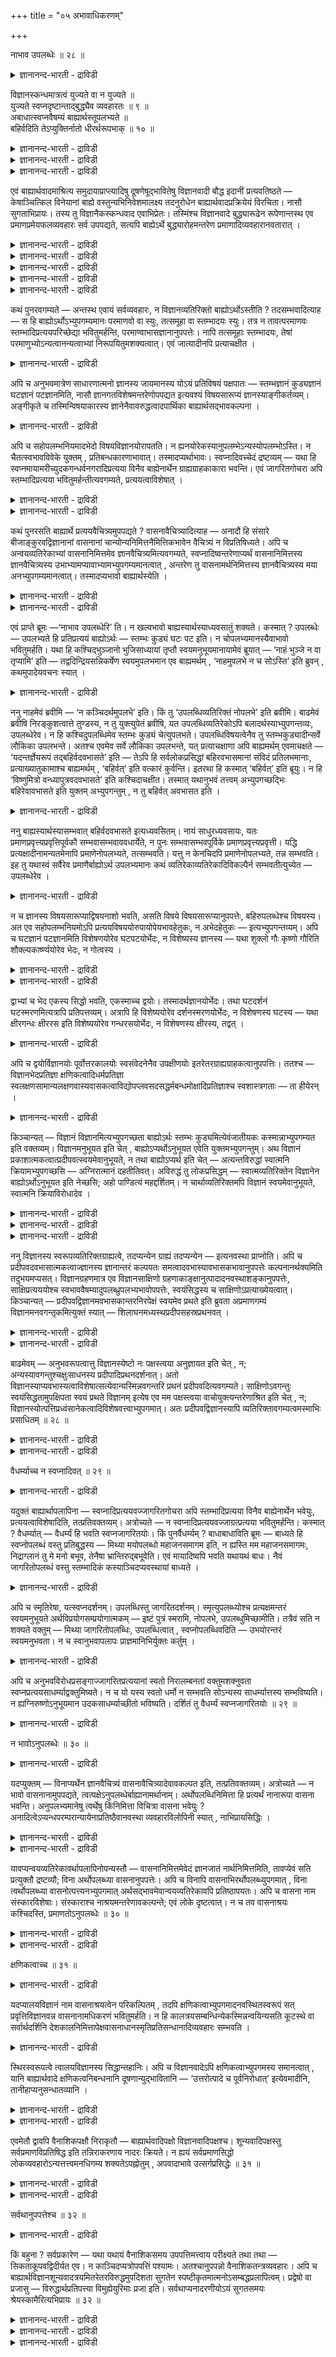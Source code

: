 +++
title = "०५ अभावाधिकरणम्"

+++

नाभाव उपलब्धेः ॥ २८ ॥  
<details><summary>ज्ञानानन्द-भारती - द्राविडी</summary>

नाबाव उबलप्ते: ॥ २८ ॥
</details>

विज्ञानस्कन्धमात्रत्वं युज्यते वा न युज्यते ॥  
युज्यते स्वप्नदृष्टान्ताद्बुद्ध्यैव व्यवहारतः ॥ ९ ॥  
अबाधात्स्वप्नवैषम्यं बाह्यार्थस्तूपलभ्यते ॥  
बहिर्वदिति तेऽप्युक्तिर्नातो धीरर्थरूपभाक् ॥ १० ॥  
<details><summary>ज्ञानानन्द-भारती - द्राविडी</summary>

--वैयासिग न्यायमाला
</details>

<details><summary>ज्ञानानन्द-भारती - द्राविडी</summary>

विक्ञाऩस्कन्दम् मात्तिरम् ताऩ् उण्डॆऩ्बदु पॊरुन्दुमा? पॊरुन्दादा? (स्वप्ऩत्तिल् पुत्तियिऩाल् मात्तिरमे वियवहारम् इरुन्दु वरुवदाल्, स्वप्ऩ तिरुष्टान्दत्तैक् कॊण्डु (इन्द मदम्) पॊरुन्दक् कूडियदु ताऩ्।
</details>

<details><summary>ज्ञानानन्द-भारती - द्राविडी</summary>

(स्वप्ऩम् विऴित्तुक् कॊण्डवुडऩ्) पादिक्कप्पडु वदाल् स्वप्ऩत्तिलिरुन्दु विऴिप्पु निलै वेऱुबट्टुळ्ळदु। वॆळि पदार्त्तमो पार्क्कप्पडुगिऱदु। मेलुम् "वॆळियि लुळ्ळदु पोल" ऎऩ्ऱु नी सॊल्वदुमे (अदु इरुप्पदऱ्कुम् पिरमाणम्)। आगैयाल् विषयङ्गळिऩ् रूबत्तै तरिप्पदु पुत्तियल्ल।
</details>

एवं बाह्यार्थवादमाश्रित्य समुदायाप्राप्त्यादिषु दूषणेषूद्भावितेषु विज्ञानवादी बौद्ध इदानीं प्रत्यवतिष्ठते — केषाञ्चित्किल विनेयानां बाह्ये वस्तुन्यभिनिवेशमालक्ष्य तदनुरोधेन बाह्यार्थवादप्रक्रियेयं विरचिता। नासौ सुगताभिप्रायः। तस्य तु विज्ञानैकस्कन्धवाद एवाभिप्रेतः। तस्मिंश्च विज्ञानवादे बुद्ध्यारूढेन रूपेणान्तस्थ एव प्रमाणप्रमेयफलव्यवहारः सर्व उपपद्यते, सत्यपि बाह्येऽर्थे बुद्ध्यारोहमन्तरेण प्रमाणादिव्यवहारानवतारात् ।

<details><summary>ज्ञानानन्द-भारती - द्राविडी</summary>

\[पौत्तर्गळिल् क्षणिगमाऩ समुदाय रूबमाऩ पाह्य वस्तुक्कळै ऒप्पुक्कॊळ्गिऱ सौत्रान्दिग- वैबाषिगर्गळिऩ् मदम् मुऩ् अदिगरणत्तिल् निरागरिक् कप्पट्टदु। इन्दअदिगरणत्तिल् मऱ्ऱॊरु पिरिविऩराऩ योगासारऩ् ऎऩ्ऱ विक्ञाऩवादियिऩ् मदम् कण्डिक्कप् पडुगिऱदु। अवर्गळ् सॊल्वदु: "वास्तवत्तिल् वॆळियिल् पदार्त्तम् ऒऩ्ऱुमे किडैयादु ऎल्लाम् उळ्ळेयुळ्ळ क्षणिगमाऩ विक्ञाऩम्दाऩ्। अदुवे वॆळियिलुळ्ळ वस्तुबोल् तोऱ्ऱमळिक्किऱदु। स्वप्ऩावस्तैयिल् वॆळि वस्तुक्कळ् इल्लामले ञाऩत्तालेये वियवहारम् नडैबॆऱुवदुबोल् जाक्रत् कालत्तिलुम् नडैबॆऱलाम्। आगैयाल् विक्ञाऩम् तविर वेऱु ऒऩ्ऱुमिल्लै अदु क्षणिगम्”।
</details>

<details><summary>ज्ञानानन्द-भारती - द्राविडी</summary>

इन्द मदम् सरियल्ल स्वप्ऩत्तिल् कण्ड पदार्त्तङ्गळुक्कु विऴित्तुक् कॊण्डवुडऩ् पादम् एऱ्पडुवदाल् अङ्गु वस्तुक्कळ् इल्लै, तोऱ्ऱम् ताऩ् ऎऩ्गिऱोम्। आऩाल् जाक्रत् कालत्तिल् कण्ड पदार्त्तङ्गळुक्कु पादम् एऱ्पडुवदिल्लैये अदै ऎप्पडि इल्लै ऎऩ्ऱु सॊल्ल मुडियुम्? आगवे स्वप्ऩ तिरुष्टान्दम् इङ्गु पॊरुन्दादु। इन्दिरियङ्गळाल् वॆळियिल् नेरिल् काण्बदे वॆळि वस्तुक्कळ् उण्डु ऎऩ्बदऱ्कु पिरमाणम्। मेलुम् "वॆळियिल् पोल ऎऩ्ऱु नी उबमाऩमागच् चॊल्वदालेये वॆळिप्पॊरुळ् इरुक्कवेण्डुम् पिरसित्तमाग इल्लाद पॊरुळै ऎव्विदम् उबमाऩ मागच् चॊल्ल मुडियुम्? आगैयाल् विक्ञाऩ वादम् सरियल्ल ऎऩ्बदु सित्तान्दम्।\]
</details>

<details><summary>ज्ञानानन्द-भारती - द्राविडी</summary>

इव्विदम् (इदुवरै) वॆळि पदार्त्तम् उण्डु ऎऩ्ऱ वादत्तै आसिरयित्तु समुदायमेऱ्पडादॆऩ्बदु मुदलाऩ तूषणङ्गळै ऎडुत्तुक्काट्टुम्बोदु, विक्ञाऩ वादियाऩ पौत्तऩ् इप्पॊऴुदु किळम्बुगिऱाऩ्।
</details>

<details><summary>ज्ञानानन्द-भारती - द्राविडी</summary>

सिल सिष्यर्गळुक्कु वॆळियिलुळ्ळ वस्तुविल् इरुक्कुम् पऱ्ऱुदलैक् करुदि अल्लवा, अदैयऩु सरित्तु इन्द वॆळि पदार्त्त वादमुऱैयाऩदु एऱ्पट्टदु? अदु सुगदरुडैय (पुत्तरुडैय) अबिप्रा यमिल्लै। अवरुक्को विक्ञाऩम् (अऱिवु) ऎऩ्ऱ ऒरे स्कन्दत्तैच् चॊल्लुम् वादम्दाऩ् सम्मदमाऩदु।
</details>

<details><summary>ज्ञानानन्द-भारती - द्राविडी</summary>

अन्द विक्ञाऩ वादत्तिल्, पिरमाणम् पिरमेयम् पलऩ् ऎऩ्ऱ ऎल्ला वियवहारमुम् पुत्तियिल् एऱियुळ्ळ उरुवत्तुडऩ्, उळ्ळेयिरुप्पदागवे एऱ्पडुवदाल् पॊरुन्दुगिऱदु। वॆळि पदार्त्तमिरुन्दालुङ्गूड, पुत्तियिल् एऱुदल् इल्लामल्, पिरमाणम् मुदलाऩ वियवहारम् एऱ्पडाददिऩाल्।
</details>

कथं पुनरवगम्यते — अन्तस्थ एवायं सर्वव्यवहारः, न विज्ञानव्यतिरिक्तो बाह्योऽर्थोऽस्तीति ? तदसम्भवादित्याह — स हि बाह्योऽर्थोऽभ्युपगम्यमानः परमाणवो वा स्युः, तत्समूहा वा स्तम्भादयः स्युः। तत्र न तावत्परमाणवः स्तम्भादिप्रत्ययपरिच्छेद्या भवितुमर्हन्ति, परमाण्वाभासज्ञानानुपपत्तेः। नापि तत्समूहाः स्तम्भादयः, तेषां परमाणुभ्योऽन्यत्वानन्यत्वाभ्यां निरूपयितुमशक्यत्वात्। एवं जात्यादीनपि प्रत्याचक्षीत ।

<details><summary>ज्ञानानन्द-भारती - द्राविडी</summary>

इन्द ऎल्ला वियवहारमुम् उळ्ळेयुळ्ळदुदाऩ्। विक्ञाऩत्तिऱ्कु वेऱाग वॆळि पदार्त्तम् किडैयादु ऎऩ्ऱु ऎप्पडि अऱियप्पडुगिऱदु ऎऩ्ऱाल्, अदु सम्बविक्काददिऩाल् ऎऩ्ऱु सॊल्गिऱाऩ्। ऒप्पुक् कॊळ्ळप्पडुगिऱ अन्द वॆळि पदार्त्तम् ऎऩ्बदु परमाणुक्कळाग इरुक्कुमा अल्लदु, अवैगळिऩ् समूहङ्गळागिय तूण् मुदलियदाग इरुक्कुमा? अदिल् परमाणुक्कळो स्तम्बम् (तूण्) मुदलाऩ अऱिविऩ् विषयमाग इरुक्कमुडियादु (स्तूलमाऩ ऒरु तूण् ऎऩ्ऱ ञाऩम् एऱ्पडमुडियादु) तूण् मुदलियवै अवैगळुडैय (परमाणुक्कळिऩ्) समूहङ्गळ् ऎऩ्ऱु सॊल्लमुडियादु। अवै परमाणुक्कळिलिरुन्दु वेऱा वेऱिल्लैया ऎऩ्ऱु निरूबिक्कमुडियाददिऩाल् इव्विदमे जादि (इऩम्) मुदलियवैगळैयुम् इल्लै ऎऩ्ऱु सॊल्लिविडलाम्। \[जादि, कुणम्, कर्मा इवै इवैगळैयुडैयदिलिरुन्दु वेऱा वेऱिल्लैया ऎऩ्ऱु निरूबिक्क मुडियाददिऩाल्\]
</details>

अपि च अनुभवमात्रेण साधारणात्मनो ज्ञानस्य जायमानस्य योऽयं प्रतिविषयं पक्षपातः — स्तम्भज्ञानं कुड्यज्ञानं घटज्ञानं पटज्ञानमिति, नासौ ज्ञानगतविशेषमन्तरेणोपपद्यत इत्यवश्यं विषयसारूप्यं ज्ञानस्याङ्गीकर्तव्यम्। अङ्गीकृते च तस्मिन्विषयाकारस्य ज्ञानेनैवावरुद्धत्वादपार्थिका बाह्यार्थसद्भावकल्पना ।

<details><summary>ज्ञानानन्द-भारती - द्राविडी</summary>

मेलुम्, अऩुबवमात्तिरत्तिऩाल् पॊदुवायुळ्ळ तऩ्मैयुडैयदाय् एऱ्पडुम् ञाऩत्तिऱ्कु ऒव्वॊरु विषयमाग तूण् ञाऩम्, सुवर्ञाऩम्, कुडञाऩम्, वस्तिरञाऩम् ऎऩ्ऱ इन्द पक्षबादम् (तऩित्तऩियाय् कुऱिप्पिडुदल्) ऎदु उण्डो, अदु ञाऩत्तिलुळ्ळ वित्यासमऩ्ऩियिल् पॊरुन्दादु ऎऩ्ऱु ञाऩत्तिऱ्कु विषयत्तुडऩ् सारूप्यम् (समाऩ रूबत्तुडऩिरुक्कुम् तऩ्मै) अवसियम् अङ्गीगरिक्कवेण्डुम्। अदु अङ्गीगरिक्कप्पट्टाल्, विषयत्तिऩ् आगारम् (उरुवम्) ञाऩत्तिऩालेये सित्तित्तुविडुगिऱबडियाल्, वॆळि पदार्त्तत्तिऱ्कु इरुप्पै कल्बिप्पदु पिरयोजऩमऱ्ऱदु।
</details>

अपि च सहोपलम्भनियमादभेदो विषयविज्ञानयोरापतति। न ह्यनयोरेकस्यानुपलम्भेऽन्यस्योपलम्भोऽस्ति। न चैतत्स्वभावविवेके युक्तम् , प्रतिबन्धकारणाभावात्। तस्मादप्यर्थाभावः। स्वप्नादिवच्चेदं द्रष्टव्यम् — यथा हि स्वप्नमायामरीच्युदकगन्धर्वनगरादिप्रत्यया विनैव बाह्येनार्थेन ग्राह्यग्राहकाकारा भवन्ति। एवं जागरितगोचरा अपि स्तम्भादिप्रत्यया भवितुमर्हन्तीत्यवगम्यते, प्रत्ययत्वाविशेषात् ।

<details><summary>ज्ञानानन्द-भारती - द्राविडी</summary>

मेलुम्, सेर्न्देयऱिप्पडुगिऱदॆऩ्ऱ नियमत्ति ऩाल्, , विषयत्तिऱ्कुम्, विक्ञाऩत्तिऱ्कुम् ‘अबेदम् (वेऱिल्लात् तऩ्मै) एऱ्पडुगिऩ्ऱदु। एऩॆऩ्ऱाल् इवैगळिल् ऒऩ्ऱु अऱियप्पडविल्लैयाऩाल् मऱ्ऱॊऩ्ऱुम् अऱियप्पडुवदिल्लै। इदुवो स्वबावत्तिल् वॆव्वेऱायिरुन्दाल् युक्तमागादु, तडै सॆय्यक्कूडिय कारणमिल्लाददिऩाल्। अदिऩालेयुम् कूड, वॆळिप्पदार्त्तत्तिऱ्कु इल्लामै।
</details>

<details><summary>ज्ञानानन्द-भारती - द्राविडी</summary>

स्वप्ऩम् मुदलियदैप् पोलवुम् इदु अऱियप् पड वेण्डुम्। ऎप्पडि स्वप्ऩम्, मायै, काऩल् जलम्, कन्दर्व नगरम् मुदलिय अऱिवुगळ् वॆळि पदार्त्तम् इल्लामले । किरहिक्कप्पडुवदु किरहिप्पदु ऎऩ्ऱ वडिवमाग ‘आगिऩ्ऱऩवो अव्विदमे विऴिप्पि लुण्डागुम् तूण् मुदलिय 'अऱिवुगळुम् इरुप्पदु नियायम् ऎऩ्ऱु तॆरिगिऱदु। पिरत्ययम् ऎऩ्ऱ तऩ्मैयिल् विसेषमिल्लाददिऩाल्।
</details>

कथं पुनरसति बाह्यार्थे प्रत्ययवैचित्र्यमुपपद्यते ? वासनावैचित्र्यादित्याह — अनादौ हि संसारे बीजाङ्कुरवद्विज्ञानानां वासनानां चान्योन्यनिमित्तनैमित्तिकभावेन वैचित्र्यं न विप्रतिषिध्यते। अपि च अन्वयव्यतिरेकाभ्यां वासनानिमित्तमेव ज्ञानवैचित्र्यमित्यवगम्यते, स्वप्नादिष्वन्तरेणाप्यर्थं वासनानिमित्तस्य ज्ञानवैचित्र्यस्य उभाभ्यामप्यावाभ्यामभ्युपगम्यमानत्वात् , अन्तरेण तु वासनामर्थनिमित्तस्य ज्ञानवैचित्र्यस्य मया अनभ्युपगम्यमानत्वात्। तस्मादप्यभावो बाह्यार्थस्येति ।

<details><summary>ज्ञानानन्द-भारती - द्राविडी</summary>

वॆळिप्पदार्त्तम् इल्लैयाऩाल् अऱिविल् वैसित्र्यम् (पलविदमाऩ तऩ्मै) ऎप्पडि पॊरुत्त मागुम्? ऎऩ्ऱाल्, वासऩैगळिऩ् वैसित्र्यत्तिऩाल् ऎऩ्ऱु सॊल्गिऱार् अनादियायुळ्ळ संसारत्तिल्, विदैयुम् मुळैयुम्बोल, विक्ञाऩङ्गळुक्कुम् वासऩैगळुक्कुम् ऒऩ्ऱुक्कॊऩ्ऱु निमित्तमायुम् नैमित्तिगमायुमुळ्ळ तऩ्मैयिऩाल् वैसित्र्यम् इरुप्पदाग सॊल्वदु विरोदप्पडादु।
</details>

<details><summary>ज्ञानानन्द-भारती - द्राविडी</summary>

मेलुम्, अऩ्वयत्तिऩालुम् वियदिरेगत्तिऩालुम् वासऩैगळै निमित्तमायुडैयदुदाऩ् ञाऩत्तिलुळ्ळ वैसित्र्यम् ऎऩ्ऱु अऱियप्पडुगिऱदु; स्वप्ऩम् मुदलियवैगळिल् पदार्त्तम् इल्लादबोदिलुम् वासऩैगळै निमित्तमायुडैयदु ञाऩत्तिलुळ्ळ वैसिदर्यम् ऎऩ्ऱु नम् इरुवर्गळालुमे ऒप्पुक् कॊळ्ळप्पडुवदाल्। वासऩैयिल्लामल्, पदार्त्तत्तै निमित्तमायुडैयदाऩ ञाऩ वैसित्र्यम् ऎऩ्ऩाल् ऒप्पुक्कॊळ्ळप्पडाददिऩाल्, आगैयालुम् वॆळि पदार्त्तत्तिऱ्कु इल्लामै (सित्तिक्किऱदु) ऎऩ्ऱु।
</details>

एवं प्राप्ते ब्रूमः —‘नाभाव उपलब्धेरि’ ति। न खल्वभावो बाह्यस्यार्थस्याध्यवसातुं शक्यते। कस्मात् ? उपलब्धेः — उपलभ्यते हि प्रतिप्रत्ययं बाह्योऽर्थः — स्तम्भः कुड्यं घटः पट इति। न चोपलभ्यमानस्यैवाभावो भवितुमर्हति। यथा हि कश्चिद्भुञ्जानो भुजिसाध्यायां तृप्तौ स्वयमनुभूयमानायामेवं ब्रूयात् — ‘नाहं भुञ्जे न वा तृप्यामि’ इति — तद्वदिन्द्रियसन्निकर्षेण स्वयमुपलभमान एव बाह्यमर्थम् , ‘नाहमुपलभे न च सोऽस्ति’ इति ब्रुवन् , कथमुपादेयवचनः स्यात् ।

<details><summary>ज्ञानानन्द-भारती - द्राविडी</summary>

सित्तान्दम्: इव्विदम् एऱ्पडुम्बोदु सॊल् किऱोम्: “इल्लैयॆऩ्बदिल्लै, अऱियप्पडुवदाल्” ऎऩ्ऱु। वॆळि पदार्त्तत्तिऱ्कु अबावम्, इल्लामै तीर्माऩिक्कमुडियादु। एऩ्? 'अऱियप्पडुवदाल्" ऒव्वॊरु अऱिविलुम् वॆळिप्पदार्त्तम् - तूण्, सुवर्, कुडम्, वस्तिरम् ऎऩ्ऱु अऱियप्पडुगिऱदिल्लैया? अऱियप्पडुम् वस्तुविऱ्के इल्लामै इरुप्पदु नियायमागादु साप्पिट्टुक् कॊण्डिरुक्किऱ ऒरुवऩ् साप्पिडुवदिऩाल् एऱ्पडुम् तिरुप्ति तऩ्ऩाल् अऩुबविक् कप्पट्टुक् कॊण्डिरुक्कुम्बोदु, “नाऩ् साप्पिड विल्लै, नाऩ् तिरुप्तियडैयविल्लै” ऎऩ्ऱु इव्वाऱु सॊऩ्ऩाऩेयाऩाल् ऎप्पडियो, अप्पडियेदाऩ् इन्दिरियत्तिऩुडैय सेर्क्कैयिऩाल् वॆळिप्पदार् त्तत्तै ताऩ् अऱिन्दुगॊण्डे “नाऩ् अऱियविल्लै, अदुवुम् इल्लै” ऎऩ्ऱु सॊल्बवऩ् ऒप्पुक्कॊळ्ळक् कूडिय पेच्चुळ्ळवऩाग ऎप्पडियावाऩ्?
</details>

ननु नाहमेवं ब्रवीमि — ‘न कञ्चिदर्थमुपलभे’ इति। किं तु ‘उपलब्धिव्यतिरिक्तं नोपलभे’ इति ब्रवीमि। बाढमेवं ब्रवीषि निरङ्कुशत्वात्ते तुण्डस्य, न तु युक्त्युपेतं ब्रवीषि, यत उपलब्धिव्यतिरेकोऽपि बलादर्थस्याभ्युपगन्तव्यः, उपलब्धेरेव। न हि कश्चिदुपलब्धिमेव स्तम्भः कुड्यं चेत्युपलभते। उपलब्धिविषयत्वेनैव तु स्तम्भकुड्यादीन्सर्वे लौकिका उपलभन्ते। अतश्च एवमेव सर्वे लौकिका उपलभन्ते, यत् प्रत्याचक्षाणा अपि बाह्यमर्थम् एवमाचक्षते — ‘यदन्तर्ज्ञेयरूपं तद्बहिर्वदवभासते’ इति — तेऽपि हि सर्वलोकप्रसिद्धां बहिरवभासमानां संविदं प्रतिलभमानाः, प्रत्याख्यातुकामाश्च बाह्यमर्थम् , ‘बहिर्वत्’ इति वत्कारं कुर्वन्ति। इतरथा हि कस्मात् ‘बहिर्वत्’ इति ब्रूयुः। न हि ‘विष्णुमित्रो वन्ध्यापुत्रवदवभासते’ इति कश्चिदाचक्षीत। तस्मात् यथानुभवं तत्त्वम् अभ्युपगच्छद्भिः बहिरेवावभासते इति युक्तम् अभ्युपगन्तुम् , न तु बहिर्वत् अवभासत इति ।

<details><summary>ज्ञानानन्द-भारती - द्राविडी</summary>

"ऒरु पदार्त्तत्तैयुम् नाऩ् अऱियविल्लै ऎऩ्ऱु इव्विदम् सॊल्लविल्लै। अऱिविऱ्कु वेऱाग ऎदैयुम् अऱियविल्लै ऎऩ्ऱुदाऩ् सॊल्गिऱेऩ्" ऎऩ्ऱाल्, वास्तवम्। अव्विदम्दाऩ् सॊल्गिऱाय्, उऩ् वाय्क्कुत् तडैयिल्लाददिऩाल् पेसुवदिल् कट्टुप्पाडु इल्लाददिऩाल्); आऩाल्, पॊरुत्तत् तुडऩ् कूडिऩदागच् चॊल्लविल्लै। एऩॆऩ्ऱाल्, अऱिवदिऩालेये अऱिविऱ्कु वेऱायिरुक्कुम् तऩ्मैयुम्गूड पदार्त्तत् तिऱ्कु "पलात्" कट्टायमाग ऒप्पुक्कॊळ्ळवेण्डियदे यागुम्। ऎवऩुम् अऱिवैये तूण्, सुवर् ऎऩ्ऱु अऱिवदु किडैयादु। उलगत्तिलुळ्ळ यावरुम् तूण्, सुवर् मुदलियवैगळै अऱिविऱ्कु विषयमागवेदाऩ् अऱिगिऱार्गळ्। वॆळिप्पदार्त् तत्तैये मऱुप्पवर्गळुम् कूड, “ऎदु उळ्ळे अऱियप्पडुम् रूबत्तुडऩ् इरुक्किऱदो, अदु वॆळियिल् इरुप्पदु । पोलत् तोऩ्ऱुगिऱदु”। ऎऩ्ऱु ऎदिऩाल् ़ सॊल्गिऱार्गळो, अदिऩालुम्गूड ऎल्ला उलगत्तारुम् इव्विदमागवे (अऱिविऱ्कु विषयमागवे) अऱिगिऱार्गळ्। 'अवर्गळुम् (वॆळिप्पॊरुळै मऱुप्पवरुम्) कूड ऎल्ला उलगत्तारुक्कुम् पिरसित्तमाय् वॆळियिल् तोऩ्ऱुम् ञाऩत्तै अऱिन्दुगॊण्डे, वॆळियिलुळ्ळ पदार्त् तत्तै मऱुक्क ऎण्णम् कॊण्डु “वॆळियिल् पोल” ऎऩ्ऱु “पोल” ऎऩ्ऱ सप्तत्तै उबयोगिक्किऱार्गळ्। वेऱुविदमाऩाल् (वॆळियिल् पॊरुळे इल्लै याऩाल्) 'वॆळियिल् पोल" ऎऩ्ऱु ऎप्पडि सॊल्लुवार्गळ्? "विष्णुमित्रऩ् मलडिमगऩ् पोल तोऩ्ऱुगिऱाऩ्” ऎऩ्ऱु यारुम् सॊल्वदु किडैया तल्लवा? आगैयाल् अऩुबवप्पडि तत्वत्तै ऒप्पुक् कॊळ्बवर्गळाल् "वॆळियिल्दाऩ् तोऩ्ऱुगिऱदु” ऎऩ्ऱु ऒप्पुक्कॊळ्वदुदाऩ् नियायम्; "वॆळियिल् पोल तोऩ्ऱुगिऱदु” ऎऩ्बदु नियायमागादु।
</details>

ननु बाह्यस्यार्थस्यासम्भवात् बहिर्वदवभासते इत्यध्यवसितम्। नायं साधुरध्यवसायः, यतः प्रमाणप्रवृत्त्यप्रवृत्तिपूर्वकौ सम्भवासम्भवाववधार्येते, न पुनः सम्भवासम्भवपूर्विके प्रमाणप्रवृत्त्यप्रवृत्ती। यद्धि प्रत्यक्षादीनामन्यतमेनापि प्रमाणेनोपलभ्यते, तत्सम्भवति। यत्तु न केनचिदपि प्रमाणेनोपलभ्यते, तन्न सम्भवति। इह तु यथास्वं सर्वैरेव प्रमाणैर्बाह्योऽर्थ उपलभ्यमानः कथं व्यतिरेकाव्यतिरेकादिविकल्पैर्न सम्भवतीत्युच्येत — उपलब्धेरेव ।

<details><summary>ज्ञानानन्द-भारती - द्राविडी</summary>

वॆळिप्पदार्त्तम् सम्बविक्काददिऩाल् अल्लवा वॆळियिल्बोल तोऩ्ऱुगिऱदु” ऎऩ्ऱु मुडिवु कट्टप्पट्टदु!” ऎऩ्ऱाल्, इन्दत् तीर्माऩम् ऒऴुङ्गाऩ तल्ल। एऩॆऩ्ऱाल्, सम्बविक्कुम् सम्बविक्कादु ऎऩ्ऱ इरण्डुम् पिरमाणम् पिरविरुत्तिक्किऱदा पिरविरुत्तिक्क विल्लैया ऎऩ्बदै मुऩ्ऩिट्टे तीर्माऩिक्कप्पडु किऩ्ऱऩ; सम्बविक्कुम् सम्बविक्कादु ऎऩ्बदै मुऩ्ऩिट्टु पिरमाणत्तिऩ् पिरविरुत्तियुम् पिरविरुत् तियिऩ् इल्लामैयुम् तीर्माऩिक्कप् पडुवदिल्लै। पिरत्यक्षम् मुदलाऩवैगळिल् एदेऩुम् ऒरु पिरमाणत्तिऩालावदु ऎदु अऱियप्पडुगिऱदो, अदु सम्बविक्किऱदु; ऎदु ऒरुविद पिरमाणत्तिऩालुम् अऱियप् पडविल्लैयो, अदु सम्बविक्कादु। इङ्गेयो, अदऱ्कुत्तक्कबडि ऎल्ला पिरमाणङ्गळालेयुमे अऱियप् पडुगिऱ वॆळिप्पदार्त्तम्, वेऱा वेऱिल्लैया ऎऩ्बदु मुदलाऩ विगल्बङ्गळिऩाल्, सम्बविक्कादु ऎऩ्ऱु ऎप्पडि सॊल्लमुडियुम्? अऱियप्पडुगिऱदु ऎऩ्ऱ कारणत् तिऩालेये।
</details>

न च ज्ञानस्य विषयसारूप्याद्विषयनाशो भवति, असति विषये विषयसारूप्यानुपपत्तेः, बहिरुपलब्धेश्च विषयस्य। अत एव सहोपलम्भनियमोऽपि प्रत्ययविषययोरुपायोपेयभावहेतुकः, न अभेदहेतुकः — इत्यभ्युपगन्तव्यम्। अपि च घटज्ञानं पटज्ञानमिति विशेषणयोरेव घटपटयोर्भेदः, न विशेष्यस्य ज्ञानस्य — यथा शुक्लो गौः कृष्णो गौरिति शौक्ल्यकार्ष्ण्ययोरेव भेदः, न गोत्वस्य ।

<details><summary>ज्ञानानन्द-भारती - द्राविडी</summary>

मेलुम्, अऱिविऱ्कु विषयत्तिऩ् सारूप्यम् इरुप्पदिऩाल् विषयत्तिऱ्कु इल्लामै एऱ्पडादु, विषयमेयिल्लैयाऩाल् विषयत्तिऩ् सारूप्यम् ऎऩ्बदु पॊरुन्दादिऩाल्; विषयमुम् वॆळियिल् तॆरिवदाल्। इदिऩालेये सेर्न्दाप्पोल् तॆरिगिऱ तॆऩ्ऱ नियममुम् पिरत्ययत्तिऱ्कुम् (उळ्ञाऩत्तिऱ्कुम्) विषयत्तिऱ्कुम् उबायम् (सादऩम्) उबेयम् (सात्यम्) ऎऩ्ऱ तऩ्मैयै कारणमाग उडैयदु, अबेदत्तै (वेऱाग इल्लामैयै) कारणमागवु टैयदल्ल ऎऩ्ऱु ऒप्पुक्कॊळ्ळवेण्डुम्।
</details>

<details><summary>ज्ञानानन्द-भारती - द्राविडी</summary>

मेलुम्, कुडञाऩम्, वस्तिरञाऩम् ऎऩ्बदिल् विसेषणमायिरुक्कुम् कुडम्, वस्तिरम् इवैगळुक् कुळ्दाऩ् पेदम् (वेऱ्ऱुमै), विसेषिक्कप्पडुम् ञाऩत्तिऱ्कु अल्ल; “वॆळुप्पाऩ पसु, करुप्पाऩ पसु” ऎऩ्बदिल् वॆळुप्पुत् तऩ्मैक्कुम् करुप्पुत् तऩ्मैक्कुम् पेदमे तविर, पसुत् तऩ्मैक्कु अल्ल, ऎऩ्बदु पोल।
</details>

द्वाभ्यां च भेद एकस्य सिद्धो भवति, एकस्माच्च द्वयोः। तस्मादर्थज्ञानयोर्भेदः। तथा घटदर्शनं घटस्मरणमित्यत्रापि प्रतिपत्तव्यम्। अत्रापि हि विशेष्ययोरेव दर्शनस्मरणयोर्भेदः, न विशेषणस्य घटस्य — यथा क्षीरगन्धः क्षीररस इति विशेष्ययोरेव गन्धरसयोर्भेदः, न विशेषणस्य क्षीरस्य, तद्वत् ।

<details><summary>ज्ञानानन्द-भारती - द्राविडी</summary>

इरण्डायिरुप्पवैगळिलिरुन्दु ऒऩ्ऱायिरुप्प तऱ्कु पेदम् सित्तिक्कुम्; ऒऩ्ऱायिरुप्पदिलिरुन्दु इरण्डायिरुप्पवैगळुक्कुम् (पेदम् सित्तिक्कुम्)। आगैयाल् विषयम् ञाऩम् इवैगळुक्कुळ् पेदम्। अप्पडिये कुडत्तिऩ् तर्सऩम्, कुडत्तिऩ् स्मरणम् ऎऩ्ऱ इन्दविडत्तिलुम् अऱिय वेण्डुम्। इङ्गेयुम् विसेषिक् कप्पडुगिऱ तर्सऩम्, स्मरणम् इवैगळुक्कुत्ताऩ् पेदम्, विसेषणमाऩ कुडत्तिऱ्कु इल्लै। पालिऩ् कन्दम् पालिऩ् रसम् ऎऩ्बदिल् विसेषिक्कप्पडुगिऱ कन्दम्, रसम् इवैगळुक्कुत्ताऩ् पेदमे तविर विसेषणमाऩ पालुक्कु इल्लै ऎऩ्बदु ऎप्पडियो अदैप्पोल।
</details>

अपि च द्वयोर्विज्ञानयोः पूर्वोत्तरकालयोः स्वसंवेदनेनैव उपक्षीणयोः इतरेतरग्राह्यग्राहकत्वानुपपत्तिः। ततश्च — विज्ञानभेदप्रतिज्ञा क्षणिकत्वादिधर्मप्रतिज्ञा स्वलक्षणसामान्यलक्षणवास्यवासकत्वाविद्योपप्लवसदसद्धर्मबन्धमोक्षादिप्रतिज्ञाश्च स्वशास्त्रगताः — ता हीयेरन् ।

<details><summary>ज्ञानानन्द-भारती - द्राविडी</summary>

मेलुम्, मुऩ्बिऩ् कालङ्गळिलुळ्ळ इरण्डु अऱिवुगळुम् तम् तम् अऱिविऩुडऩेये नासमागि विडुगिऱबडियाल्, ऒऩ्ऱुक्कॊऩ्ऱु किरहिक्कप्पडुवदु, किरहिप्पदु ऎऩ्ऱ तऩ्मै पॊरुन्दादु। (इरण्डुम् क्षणिगमायिरुप्पदालुम्, इरण्डैयुम् किरहिप् पदऱ्कुळ्ळ स्तिरमाऩ वेऱु अऱिवै ऒप्पुक् कॊळ्ळाददिऩालुम्) अदिऩालेये, विक्ञाऩङ् गळुक्कुळ् पेदम् ऎऩ्ऱ पिरदिक्ञै, क्षणिगत्तऩ्मै मुदलाऩ तर्म विषयमाऩ पिरदिक्ञै, तऩिप्पट्टदु, पॊदुवाऩदु वास्य वासगत्तऩ्मै (पिऩ् वरुम् ञाऩम् मुऩ् उळ्ळ ञाऩम्) अवित्या सम्बन्दत्ताल् एऱ्पडुम् सत् तर्मम् असत् तर्मम् सदसत् तर्मम्, पन्दम्, मोक्षम्, मुदलाऩ अन्द पिरदिक्ञैगळुम् तऩ् सास्तिरत्तिलुळ्ळवै कॆट्टुविडुम्।
</details>

किञ्चान्यत् — विज्ञानं विज्ञानमित्यभ्युपगच्छता बाह्योऽर्थः स्तम्भः कुड्यमित्येवंजातीयकः कस्मान्नाभ्युपगम्यत इति वक्तव्यम्। विज्ञानमनुभूयत इति चेत् , बाह्योऽप्यर्थोऽनुभूयत एवेति युक्तमभ्युपगन्तुम्। अथ विज्ञानं प्रकाशात्मकत्वात्प्रदीपवत्स्वयमेवानुभूयते, न तथा बाह्योऽप्यर्थ इति चेत् — अत्यन्तविरुद्धां स्वात्मनि क्रियामभ्युपगच्छसि — अग्निरात्मानं दहतीतिवत्। अविरुद्धं तु लोकप्रसिद्धम् — स्वात्मव्यतिरिक्तेन विज्ञानेन बाह्योऽर्थोऽनुभूयत इति नेच्छसि; अहो पाण्डित्यं महद्दर्शितम्। न चार्थाव्यतिरिक्तमपि विज्ञानं स्वयमेवानुभूयते, स्वात्मनि क्रियाविरोधादेव ।

<details><summary>ज्ञानानन्द-भारती - द्राविडी</summary>

वेऱॊरु विषयम् विक्ञाऩम् विक्ञाऩम् ऎऩ्ऱु ऒप्पुक्कॊळ्गिऱवराल्, तूण् सुवर् ऎऩ्बदु पोलुळ्ळ वॆळिप्पदार्त्तम् एऩ् ऒप्पुक्कॊळ्ळप्पड विल्लैयॆऩ्ऱु सॊल्ल वेण्डुम्; “विक्ञाऩम् अऩुबविक्कप्पडुगिऱदु” ऎऩ्ऱाल्, वॆळिप्पदार्त्तमुम् ताऩ् अऩुबविक्कप्पडुगिऱदेयॆऩ्ऱु ऒप्पुक्कॊळ्वदु उसिदमागुम्।
</details>

<details><summary>ज्ञानानन्द-भारती - द्राविडी</summary>

“विक्ञाऩम्, तीबम्बोल, पिरगास स्वरूब मायिरुप्पदाल् ताऩागवे अऱियप्पडुगिऱदु, वॆळिप्प तार्त्तमो अप्पडियिल्लै” ऎऩ्ऱाल्, मिगवुम् विरुत्तमाग (तऩक्कु) तऩ्ऩिडत्तिलेये किरियै (वियाबारम्) ऎऩ्बदै ऒप्पुक्कॊळ्गिऱाय्, अक्ऩि तऩ्ऩै कॊळुत् तिक्कॊळ्गिऱदु ऎऩ्बदैप् पोल। तऩक्कु वेऱायुळ्ळ विक्ञाऩत्तिऩाल् वॆळिप्पदार्त्तम् अऩुबविक्कप् पडुगिऱदॆऩ्ऱु विरोदमऱ्ऱदाय् उलगत्तिल् पिरसित्त मायिरुप्पदै (ऒप्पुक्कॊळ्ळ) नी विरुम्बविल्लै। अहो आच्चर्यमाऩ महत्ताऩ पाण्डित्यम् काट्टप् पट्टुविट्टदु।
</details>

<details><summary>ज्ञानानन्द-भारती - द्राविडी</summary>

मेलुम्, पदार्त्तत्तिऱ्कु वेऱायुळ्ळ विक्ञाऩम् कूड ताऩागवे अऱियप्पडुवदिल्लै, तऩ्ऩिडत्तिल् तऩक्कु किरियै विरोदप्पडुवदिऩालेये।
</details>

ननु विज्ञानस्य स्वरूपव्यतिरिक्तग्राह्यत्वे, तदप्यन्येन ग्राह्यं तदप्यन्येन — इत्यनवस्था प्राप्नोति। अपि च प्रदीपवदवभासात्मकत्वाज्ज्ञानस्य ज्ञानान्तरं कल्पयतः समत्वादवभास्यावभासकभावानुपपत्तेः कल्पनानर्थक्यमिति तदुभयमप्यसत्। विज्ञानग्रहणमात्र एव विज्ञानसाक्षिणो ग्रहणाकाङ्क्षानुत्पादादनवस्थाशङ्कानुपपत्तेः, साक्षिप्रत्यययोश्च स्वभाववैषम्यादुपलब्ध्रुपलभ्यभावोपपत्तेः, स्वयंसिद्धस्य च साक्षिणोऽप्रत्याख्येयत्वात्। किञ्चान्यत् — प्रदीपवद्विज्ञानमवभासकान्तरनिरपेक्षं स्वयमेव प्रथते इति ब्रुवता अप्रमाणगम्यं विज्ञानमनवगन्तृकमित्युक्तं स्यात् — शिलाघनमध्यस्थप्रदीपसहस्रप्रथनवत् ।

<details><summary>ज्ञानानन्द-भारती - द्राविडी</summary>

“विक्ञाऩत्तिऱ्कु, तऩ् स्वरूबत्तिऱ्कु वेऱा युळ्ळदाल् किरहिक्कप्पडुम् तऩ्मैयॆऩ्ऱाल्, अदुवुम् वेऱॊऩ्ऱाल् किरहिक्कप्पडवेण्डुम्। अदुवुम् मऱ्ऱॊऩ्ऱिऩाल् किरहिक्कप्पडवेण्डुम्। ऎऩ्ऱु अऩवस्तै (मुडिवु इल्लात्तऩ्मै) एऱ्पडुगिऱदु। मेलुम् ञाऩम् तीबम्बोल पिरगास स्वरूबमा यिरुप्पदाल् अदऱ्कु (अदै किरहिक्कक् कूडियदाय्) वेऱु ञाऩम् कल्बिप्पवऩुक्कु, इरण्डुम् सममायिरुप्पदाल् पिरगासप्पडुत्तप्पडुवदु पिरगासप् पडुत्तुवदु ऎऩ्ऱ तऩ्मै पॊरुन्दाददिऩाल् (अन्द) कल्बऩैक्कुप् पिरयोजऩ मऱ्ऱ तऩ्मैये" ऎऩ्ऱाल्, अन्द इरण्डुमे सरियल्ल। विक्ञाऩत्तै किरहित्त मात्तिरत्तिलेये विक्ञाऩत् तिऱ्कु साक्षियायिरुप्पदै किरहिप्पदऱ्कु, आगाङ्ग्षै (वेऱॊऩ्ऱु वेण्डुमॆऩ्ऱ ऎण्णम्) एऱ्पडाद तिऩाल्, अऩवस्तै विषयमाऩ सन्देहम् पॊरुन्दादु।' साक्षिक्कुम् पिरत्ययत्तिऱ्कुम् स्वबावत् तिलेये वित्यासमिरुप्पदिऩाल्, अऱिगिऱदु अऱियप् पडुवदु ऎऩ्ऱ तऩ्मै पॊरुन्दुवदाल् ताऩागवे सित्तमायुळ्ळ साक्षियै मऱुक्क मुडियाददिऩालुम्।
</details>

<details><summary>ज्ञानानन्द-भारती - द्राविडी</summary>

वेऱॊरु विषयम्-विक्ञाऩमाऩदु तीबम्बोल, पिरगासप्पडुत्तुगिऱ वेऱु ऎदैयुम् अबेक्षिक्कामल् ताऩागवे सित्तिक्किऱदु ऎऩ्ऱु सॊल्बवराल्, विक्ञाऩम् पिरमाणङ्गळाल् अऱियप्पडुवदिल्लै, अदै अऱिबवऩुम् किडैयादु, ऎऩ्ऱु सॊऩ्ऩदाग आगिऱदु। इदु कॆट्टियाऩ पाऱैक्कुळ् इरुक्कुम् आयिरम् विळक्कुगळ् सित्तिप्पदु पोल।
</details>

बाढमेवम् — अनुभवरूपत्वात्तु विज्ञानस्येष्टो नः पक्षस्त्वया अनुज्ञायत इति चेत् , न; अन्यस्यावगन्तुश्चक्षुःसाधनस्य प्रदीपादिप्रथनदर्शनात्। अतो विज्ञानस्याप्यवभास्यत्वाविशेषात्सत्येवान्यस्मिन्नवगन्तरि प्रथनं प्रदीपवदित्यवगम्यते। साक्षिणोऽवगन्तुः स्वयंसिद्धतामुपक्षिपता स्वयं प्रथते विज्ञानम् इत्येष एव मम पक्षस्त्वया वाचोयुक्त्यन्तरेणाश्रित इति चेत् , न; विज्ञानस्योत्पत्तिप्रध्वंसानेकत्वादिविशेषवत्त्वाभ्युपगमात्। अतः प्रदीपवद्विज्ञानस्यापि व्यतिरिक्तावगम्यत्वमस्माभिः प्रसाधितम् ॥ २८ ॥

<details><summary>ज्ञानानन्द-भारती - द्राविडी</summary>

“वास्तवम्, अप्पडियेदाऩ् आऩाल् विक्ञाऩत् तिऱ्कु अऩुबवरूबत् तऩ्मैयिरुप्पदाल् ऎङ्गळुक्कु इष्टमायुळ्ळ पक्षम्दाऩ् उम्माल् अऩुमदिक्कप् पडुगिऱदु” ऎऩ्ऱाल्, अप्पडियल्ल, कण् मुदलियदै सादऩमायुडैय, वेऱायुळ्ळ, अऱिबवऩुक्कु तीबम् मुदलियदु सित्तिप्पदागक् काण्बदाल्। आगैयाल्, पिरगासप्पडुत्तप्पडुम् तऩ्मैयिल् वित्यासम् इल्लाद तिऩाल् विक्ञाऩत्तिऱ्कुम् कूड वेऱाय् अऱिबवऩ् इरुन्दाल् ताऩ् तीबत्तैप्पोल, सित्ति एऱ्पडुम् ऎऩ्ऱु अऱियप्पडुगिऱदु।
</details>

<details><summary>ज्ञानानन्द-भारती - द्राविडी</summary>

अऱिगिऱवऩागिय साक्षिक्कु ताऩागवे सित्तिक् कुम् तऩ्मै ऎऩ्ऱु सॊल्लुम् उम्माल् "विक्ञाऩम् ताऩागवे सित्तिक्किऱदु ऎऩ्ऱ इन्द ऎऩ् पक्षम्दाऩ् वेऱु वार्त्तैगळै उबयोगित्तु, आसिरयिक्कप्पट्टि रुक्किऱदु” ऎऩ्ऱाल्, अप्पडियल्ल, (नी सॊल्लुम् विक्ञा ऩत्तिऱ्कु) उत्पत्ति, नासम्, पलवाऱायिरुत्तल्, मुदलिय विसेषङ्गळुडऩ् कूडियिरुक्कुम् तऩ्मै ऒप्पुक्कॊळ् वदाल्। आगैयाल् तीबम्बोल विक्ञाऩत्तिऱ्कुम् कूड वेऱॊऩ्ऱिऩाल् अऱियप्पडुम् तऩ्मै (उण्डॆऩ्ऱु) नम्माल् ऎडुत्तुक्काट्टि तीर्माऩिक्कप्पट्टदु। (२८)
</details>

वैधर्म्याच्च न स्वप्नादिवत् ॥ २९ ॥  
<details><summary>ज्ञानानन्द-भारती - द्राविडी</summary>

वैदर्म्याच्च न स्वप्नादिवत् ॥ २९ ॥
</details>

यदुक्तं बाह्यार्थापलापिना — स्वप्नादिप्रत्ययवज्जागरितगोचरा अपि स्तम्भादिप्रत्यया विनैव बाह्येनार्थेन भवेयुः, प्रत्ययत्वाविशेषादिति, तत्प्रतिवक्तव्यम्। अत्रोच्यते — न स्वप्नादिप्रत्ययवज्जाग्रत्प्रत्यया भवितुमर्हन्ति। कस्मात् ? वैधर्म्यात् — वैधर्म्यं हि भवति स्वप्नजागरितयोः। किं पुनर्वैधर्म्यम् ? बाधाबाधाविति ब्रूमः — बाध्यते हि स्वप्नोपलब्धं वस्तु प्रतिबुद्धस्य — मिथ्या मयोपलब्धो महाजनसमागम इति, न ह्यस्ति मम महाजनसमागमः, निद्राग्लानं तु मे मनो बभूव, तेनैषा भ्रान्तिरुद्बभूवेति। एवं मायादिष्वपि भवति यथायथं बाधः। नैवं जागरितोपलब्धं वस्तु स्तम्भादिकं कस्याञ्चिदप्यवस्थायां बाध्यते ।

<details><summary>ज्ञानानन्द-भारती - द्राविडी</summary>

“स्वप्ऩम् मुदलाऩदिलुळ्ळ अऱिवुगळ् पोल विऴिप्पु तसैयिल् विषयमागिऱ तूण् मुदलिय पिरत्य यङ्गळुम्गूड वॆळिप्पदार्त्तमिल्लामले इरुक्कलाम्, पिरत्ययम् ऎऩ्ऱ तऩ्मैयिल् वित्यासमिल्लाददिऩाल्” ऎऩ्ऱु वॆळिप्पदार्त्तत्तै मऱुक्किऱवऩाल् ऎदु सॊल्लप्पट्टदो, अदऱ्कु पदिल् सॊल्ल वेण्डुम्। इङ्गु सॊल्लप्पडुगिऱदु - स्वप्ऩम् मुदलाऩदिलुळ्ळ अऱिवुगळ् पोल जागिरत् पिरत्ययङ्गळ् इरुप्पदु नियायमिल्लै। एऩ्? “वैदर्म्यम् इरुप्पदिऩाल्" स्वप्ऩत्तिऱ्कुम्, जागिरत्तिऱ्कुम् वैदर्म्यम् (तर्मत्तिल् वेऱुबाडु) अल्लवा इरुक्किऱदु! ऎऩ्ऩ वैदर्म्यम्? पादिक्कप्पडुवदु पादिक्कप्पडाददु ऎऩ्ऱु सॊल्गिऱोम्। स्वप्ऩत्तिल् अऱियप्पट्ट वस्तुवाऩदु विऴित्तुक् कॊण्डवऩुक्कु “ऎऩ्ऩाल् अऱियप्पट्ट महाजऩङ् गळिऩ् सेर्क्कैयाऩदु मित्यै (वास्तवमिल्लै) ऎऩक्कु (वास्तवत्तिल्) महाजऩङ्गळुडैय समागमम् किडैयादुदाऩ्; ऎऩ्। मऩस् तूक्कत्तिऩाल् सोर्न्दि रुन्ददु। अदिऩाल् इन्द पिरान्दि एऱ्पट्टदु" ऎऩ्ऱु पादिक्कप्पडुगिऱदॆऩ्बदु पिरसित्तम्। इव्विदमे मायै मुदलियवैगळिलुम्गूड 'अप्पडियप्पडि पादिक्कप्पडुवदु इरुक्किऱदु। इदुबोल ऎन्द निलैयिलुम् कूड जागिरत्तिल् अऩुबविक्कप्पडुम् तूण् मुदलिय वस्तुवो पादिक्कप्पडुवदिल्लै।
</details>

अपि च स्मृतिरेषा, यत्स्वप्नदर्शनम्। उपलब्धिस्तु जागरितदर्शनम्। स्मृत्युपलब्ध्योश्च प्रत्यक्षमन्तरं स्वयमनुभूयते अर्थविप्रयोगसम्प्रयोगात्मकम् — इष्टं पुत्रं स्मरामि, नोपलभे, उपलब्धुमिच्छामीति। तत्रैवं सति न शक्यते वक्तुम् — मिथ्या जागरितोपलब्धिः, उपलब्धित्वात् , स्वप्नोपलब्धिवदिति — उभयोरन्तरं स्वयमनुभवता। न च स्वानुभवापलापः प्राज्ञमानिभिर्युक्तः कर्तुम् ।

<details><summary>ज्ञानानन्द-भारती - द्राविडी</summary>

मेलुम्, स्वप्ऩम् काण्बदु ऎऩ्बदु ऎदुवो अदु स्मिरुदि (निऩैवु); जागिरत्तिल् काण्बदो अऱिवु (अऩुबवम्)। स्मिरुदिक्कुम् अऱिदलुक्कुम् उळ्ळ वित्यासम्, विषयत्तिऩ् पिरिवु सेर्क्कै ऎऩ्ऱ तऩ्मै युळ्ळदाग तऩ्ऩाल् नेरिल् अऩुबविक्कप्पडुगिऱदु। “ऎऩ् पिरियमाऩ पुत्तिरऩै निऩैक्किऱेऩ्, काणविल्लै, काण विरुम्बुगिऱेऩ्" ऎऩ्ऱु। अङ्गु इव्विदमिरुप्पदाल्, जागिरत्तिल् काण्बदु मित्यै, स्वप्ऩत्तिलुळ्ळ अऱिवु पोल अऱिवाय् इरुप्पदाल् ऎऩ्ऱु इरण्डिऱ्कुमुळ्ळ वित्यासत्तै ताऩे अऩुबविक्किऱवऩाल् सॊल्ल मुडियादु। पुत्तिसालि ऎऩ्ऱु तऩ्ऩै निऩैत्तुक्कॊण्डि रुक्कुम् ऎवर्गळालुम् तङ्गळ् सॊन्द अऩुबवत्तै मऱैप्पदु युक्तमिल्लै।
</details>

अपि च अनुभवविरोधप्रसङ्गाज्जागरितप्रत्ययानां स्वतो निरालम्बनतां वक्तुमशक्नुवता स्वप्नप्रत्ययसाधर्म्याद्वक्तुमिष्यते। न च यो यस्य स्वतो धर्मो न सम्भवति सोऽन्यस्य साधर्म्यात्तस्य सम्भविष्यति। न ह्यग्निरुष्णोऽनुभूयमान उदकसाधर्म्याच्छीतो भविष्यति। दर्शितं तु वैधर्म्यं स्वप्नजागरितयोः ॥ २९ ॥

<details><summary>ज्ञानानन्द-भारती - द्राविडी</summary>

तविरवुम्, अऩुबवत्तिऱ्कु विरोदम् एऱ्पडु माऩदाल् जागिरत् पिरत्ययङ्गळुक्कु विषयमऱ्ऱ तऩ्मैयै सॊन्दमागच् चॊल्ल सक्तियऱ्ऱवऩाय् स्वप्ऩ पिरत्ययङ्गळुडऩ् सादर्म्यत्तिऩाल् सॊल्ल उत्तेसिक्कप्पडुगिऱदु। आऩाल्, ऎदऱ्कु ऎन्द तर्मम् सॊन्दमाग सम्बविक्कादो, अदु मऱ्ऱॊऩ्ऱिऩ् सादर्म्यत्तऩाल् अदऱ्कु सम्बवित्तुविडादल्लवा! उष्णमॆऩ्ऱु अऩुबविक्कप्पडुगिऱ अक्ऩि जलत्तिऩ् सादर्म्यत्तऩाल् (इरण्डु, पूदम् ऎऩ्ऱसमाऩ तर्मत्तैयुडैयवैयादलाल्) कुळिर्न्ददाग आगिविडा तल्लवा! स्वप्ऩत्तिऱ्कुम् जागिरत्तिऱ्कुम् वैदर्म्यमो मुऩ्गाट्टप्पट्टुविट्टदु।
</details>

न भावोऽनुपलब्धेः ॥ ३० ॥  
<details><summary>ज्ञानानन्द-भारती - द्राविडी</summary>

न पावो अनुबलप्ते: ॥ ३० ॥
</details>

यदप्युक्तम् — विनाप्यर्थेन ज्ञानवैचित्र्यं वासनावैचित्र्यादेवावकल्पत इति, तत्प्रतिवक्तव्यम्। अत्रोच्यते — न भावो वासनानामुपपद्यते, त्वत्पक्षेऽनुपलब्धेर्बाह्यानामर्थानाम्। अर्थोपलब्धिनिमित्ता हि प्रत्यर्थं नानारूपा वासना भवन्ति। अनुपलभ्यमानेषु त्वर्थेषु किंनिमित्ता विचित्रा वासना भवेयुः ? अनादित्वेऽप्यन्धपरम्परान्यायेनाप्रतिष्ठैवानवस्था व्यवहारविलोपिनी स्यात् , नाभिप्रायसिद्धिः ।

<details><summary>ज्ञानानन्द-भारती - द्राविडी</summary>

पदार्त्तम् इल्लामले वासऩैगळिलुळ्ळ वैसित्र्यत्तिऩालेये ञाऩत्तिल् वैसित्र्यम् सम्बविक्कुम् ऎऩ्ऱु ऎदु सॊल्लप्पट्टदो, अदऱ्कुम् पदिल् सॊल्ल वेण्डुम्। इङ्गु सॊल्लप्पडुगिऱदु। वासऩैगळुक्कु इरुप्पु पॊरुन्दादु, उऩ् पक्षत्तिल् वॆळिप्पदार्त्तङ्गळिऩ् अऱिदल् इल्लाददिऩाल्। पदार्त् तङ्गळै अऱिवदैक् कारणमाय्क् कॊण्डल्लवा, ऒव्वॊरु पदार्त्त विषयमायुम् पलविद वासऩैगळ् एऱ्पडुगिऩ्ऱऩ! विषयङ्गळ् अऱियप्पडामलिरुन्दालो ऎन्दक् कारणत्तैक् कॊण्डु विसित्रमाऩ वासऩैगळ् एऱ्पडमुडियुम्?
</details>

<details><summary>ज्ञानानन्द-भारती - द्राविडी</summary>

अनादि ऎऩ्ऱालुम् कुरुट्टुप् परम्बरैयॆऩ्ऱ मुऱैयाग निलैबॆऱाददाय् वियवहारत्तैक् कॆडुक् कक्कूडिदायुळ्ळ अऩवस्तै (मुडिविल्लात् तऩ्मै) ताऩ् एऱ्पडुमे तविर, अबिप्पिरायम् सित्तिक्कादु।
</details>

यावप्यन्वयव्यतिरेकावर्थापलापिनोपन्यस्तौ — वासनानिमित्तमेवेदं ज्ञानजातं नार्थनिमित्तमिति, तावप्येवं सति प्रत्युक्तौ द्रष्टव्यौ; विना अर्थोपलब्ध्या वासनानुपपत्तेः। अपि च विनापि वासनाभिरर्थोपलब्ध्युपगमात् , विना त्वर्थोपलब्ध्या वासनोत्पत्त्यनभ्युपगमात् अर्थसद्भावमेवान्वयव्यतिरेकावपि प्रतिष्ठापयतः। अपि च वासना नाम संस्कारविशेषाः। संस्काराश्च नाश्रयमन्तरेणावकल्पन्ते; एवं लोके दृष्टत्वात्। न च तव वासनाश्रयः कश्चिदस्ति, प्रमाणतोऽनुपलब्धेः ॥ ३० ॥

<details><summary>ज्ञानानन्द-भारती - द्राविडी</summary>

वस्तुक्कळै मऱुप्पवऩाल्, 'वासऩैगळैनिमित्तमायुडैयदुदाऩ् इन्द ञाऩक्कूट्टम्, पॊरुळ्गळै निमित्तमायुडैयदल्ल' ऎऩ्ऱु अऩ्वयम् व्यदिरेगम् ऎऩ्ऱु ऎदु सॊल्लप्पट्टदो, अदुवुम् इव्विदमिरुप्पदाल् पदिल् सॊल्लिविट्टदाग अऱिय वेण्डुम्, विषयत्तिऩ् अऱिवु इल्लामल् वासऩै उण्डागाददिऩाल्, मेलुम्, वासऩैगळ् इल्लामलुम् कूड पदार्त्तत्तिऩ् अऱिवु एऱ्पडला मॆऩ्ऱु ऒप्पुक् कॊळ्वदालुम्, आऩाल् पदार्त्तत्तिऩ् अऱिवु इल्लामल् वासऩैगळुक्कु उत्पत्तियै ऒप्पुक्कॊळ्ळाद तिऩालुम्, अऩ्वय व्यदिरेगङ्गळ् कूड पदार्त्तत्तिऩ् इरुक्कुम् तऩ्मैयैये स्ताबिक्किऩ्ऱऩ।
</details>

<details><summary>ज्ञानानन्द-भारती - द्राविडी</summary>

मेलुम्, वासऩैगळ् ऎऩ्बदु ऒरुविद संस्कारङ्गळ् (पदिवुगळ्) संस्कारङ्गळो आसिरय मऩ्ऩियिल् इरुक्क मुडियादु, उलगत्तिल् इप्पडिये काणप्पडुवदाल्। उऩक्को वासऩैगळुक्कु आसिरयमाग ऎदुवुम् किडैयादु, पिरमाणत्तिऩाल् अऱियप्पडाददिऩाल्।
</details>

क्षणिकत्वाच्च ॥ ३१ ॥  
<details><summary>ज्ञानानन्द-भारती - द्राविडी</summary>

क्षणिगत्वाच्च ॥ ३१ ॥
</details>

यदप्यालयविज्ञानं नाम वासनाश्रयत्वेन परिकल्पितम् , तदपि क्षणिकत्वाभ्युपगमादनवस्थितस्वरूपं सत् प्रवृत्तिविज्ञानवन्न वासनानामधिकरणं भवितुमर्हति। न हि कालत्रयसम्बन्धिन्येकस्मिन्नन्वयिन्यसति कूटस्थे वा सर्वार्थदर्शिनि देशकालनिमित्तापेक्षवासनाधानस्मृतिप्रतिसन्धानादिव्यवहारः सम्भवति ।

<details><summary>ज्ञानानन्द-भारती - द्राविडी</summary>

वासऩैगळुक्कु आसिरयमाग “आलयविक् ञाऩम्” ऎऩ्ऱु ऎदु कल्बिक्कप्पडुगिऱदो, अदुवुम् क्षणिगमॆऩ्ऱु ऒप्पुक्कॊळ्वदाल् निलैयऱ्ऱ स्वरूब मुळ्ळदाय्, पिरविरुत्ति विक्ञाऩम् पोलवे, वासऩै कळुक्कु अदिगरणमाय् (आसिरयमाय्) इरुक्कमुडियादु। मूऩ्ऱु कालङ्गळिलुम् सम्बन्दिप्पदाय्, कूडवे वरुवदाय्, (माऱुदलडैयुम्) ऒरु वस्तुवो, अल्लदु कूडस्तमाऩ (माऱुदलडैयाद) आत्मावो ऎल्ला वऱ्ऱैयुम् पार्त्तुक् कॊण्डिरुक्कुम् ऒरु वस्तु इल्लामल् पोऩाल् तेसम्, कालम्, निमित्तम् इवैगळै अबेक्षित्तु । उण्डागुम् वासऩैगळिऩ् इरुप्पु अदैयॊट्टिऩ स्मिरुदि (निऩैवु) पिरदिसन्दाऩम् (पिरत्यबिक्ञै, अदुदाऩ् इदु ऎऩ्ऱु अऱिदल्) मुदलाऩ वियवहारम् सम्बविक्कादु।
</details>

स्थिरस्वरूपत्वे त्वालयविज्ञानस्य सिद्धान्तहानिः। अपि च विज्ञानवादेऽपि क्षणिकत्वाभ्युपगमस्य समानत्वात् , यानि बाह्यार्थवादे क्षणिकत्वनिबन्धनानि दूषणान्युद्भावितानि — ‘उत्तरोत्पादे च पूर्वनिरोधात्’ इत्येवमादीनि, तानीहाप्यनुसन्धातव्यानि ।

<details><summary>ज्ञानानन्द-भारती - द्राविडी</summary>

आलयविक्ञाऩम् निलैयाऩ स्वरूबमुळ्ळ तॆऩ्ऱालो (उऩ्) सित्तान्दत्तिऱ्के हाऩि एऱ्पडुम्।
</details>

<details><summary>ज्ञानानन्द-भारती - द्राविडी</summary>

मेलुम्, विक्ञाऩ वादत्तिलुम्गूड क्षणिगत् तऩ्मैयै ऒप्पुक्कॊळ्वदु समाऩमायिरुप्पदाल्, क्षणिगत्तऩ्मैयैयॊट्टि वॆळिप्पदार्त्तमुण् डॆऩ्ऱ वादत्तिल् ऎन्द तूषणङ्गळ् "पिऩ्ऩुळ्ळदु उत्पत्तियागुम्बोदु मुऩ्ऩुळ्ळदु तडैबडुवदालुम्” (सूत्रम् २०) ऎऩ्बदु मुदलाऩवैगळ् ऎडुत्तुक्काट्टप् पट्टऩवो, अवैगळ् इङ्गेयुम् सेर्त्तुक्कॊळ्ळ वेण्डियवैगळ्।
</details>

एवमेतौ द्वावपि वैनाशिकपक्षौ निराकृतौ — बाह्यार्थवादिपक्षो विज्ञानवादिपक्षश्च। शून्यवादिपक्षस्तु सर्वप्रमाणविप्रतिषिद्ध इति तन्निराकरणाय नादरः क्रियते। न ह्ययं सर्वप्रमाणसिद्धो लोकव्यवहारोऽन्यत्तत्त्वमनधिगम्य शक्यतेऽपह्नोतुम् , अपवादाभावे उत्सर्गप्रसिद्धेः ॥ ३१ ॥

<details><summary>ज्ञानानन्द-भारती - द्राविडी</summary>

इव्विदमाग परह्यार्त्तवादियिऩ् पक्षम् विक्ञाऩवादियिऩ् पक्षम् आगिय इन्द इरण्डु वैनासिग पक्षङ्गळुम् निरागरिक्कप्पट्टुविट्टऩ। सूऩ्यवादियिऩ् पक्षमो ऎल्ला पिरमाणङ्गळुक्कुम् विरुत्तमायिरुक्किऱदु (ऎल्ला पिरमाणङ्गळिऩालुम् नऩ्गु मऱुक्कप्पडुगिऱदु) ऎऩ्ऱ कारणत्तिऩाल् अदै निरागरणम् सॆय्वदिल् आदरवु काट्टप्पडविल्लै।
</details>

<details><summary>ज्ञानानन्द-भारती - द्राविडी</summary>

सर्व पिरमाणङ्गळालुम् पिरसित्तमायिरुक्किऱ इन्द उलग वियवहारत्तै वेऱु तत्वत्तै अऱियामल् मऱैत्तु विड मुडियादल्लवा! अबवादम्(मऱुप्पु, तडै) इल्लामल् पोऩाल् उत्सर्क्कम् (पॊदुवायुळ्ळदु) सित्तिक्कुमाऩदाल्।
</details>

सर्वथानुपपत्तेश्च ॥ ३२ ॥  
<details><summary>ज्ञानानन्द-भारती - द्राविडी</summary>

सर्वदानुबबत्तेच्च ॥ ३२ ॥
</details>

किं बहुना ? सर्वप्रकारेण — यथा यथायं वैनाशिकसमय उपपत्तिमत्त्वाय परीक्ष्यते तथा तथा — सिकताकूपवद्विदीर्यत एव। न काञ्चिदप्यत्रोपपत्तिं पश्यामः। अतश्चानुपपन्नो वैनाशिकतन्त्रव्यवहारः। अपि च बाह्यार्थविज्ञानशून्यवादत्रयमितरेतरविरुद्धमुपदिशता सुगतेन स्पष्टीकृतमात्मनोऽसम्बद्धप्रलापित्वम्। प्रद्वेषो वा प्रजासु — विरुद्धार्थप्रतिपत्त्या विमुह्येयुरिमाः प्रजा इति। सर्वथाप्यनादरणीयोऽयं सुगतसमयः श्रेयस्कामैरित्यभिप्रायः ॥ ३२ ॥

<details><summary>ज्ञानानन्द-भारती - द्राविडी</summary>

अदिगम् सॊल्वाऩेऩ्? ऎल्ला मुऱैयागवुम् ऎप्पडियॆप्पडियो उबबत्तियुळ्ळदाग (पॊरुत्त मुळ्ळदाग) सॆय्वदऱ्कु इन्द वैनासिग समयम् (कॊळ्गै) परीक्षिक्कप्पडुगिऱदो, अप्पडियप्पडिये, मणलिल् किणऱु तोण्डुवदु पोल्, सरिन्दु विडुगिऱदे तविर, इङ्गु ऒरु उब पत्तियैयुम् कूड नाम् काणविल्लै। अदिऩालुम् वैनासिगदन्दिर (मद) वियवहारम् पॊरुत्तमऱ्ऱदु।
</details>

<details><summary>ज्ञानानन्द-भारती - द्राविडी</summary>

मेलुम्, ऒऩ्ऱुक्कॊऩ्ऱु विरुत्तमायिरुक्किऱ पाह्यार्त्त वादम् विक्ञाऩ वादम् सूऩ्य वादम् ऎऩ्ऱ मूऩ्ऱैयुम् उबदेसित्त सुगदराल् (पुत्तराल्) तऩ्ऩुडैय सम्बन्दमिल्लामल् पिदऱ्ऱुम् तऩ्मै तॆळिवाय् काट्टप्पट्टदु। अल्लदु “इन्द पिरजैगळ् विरुत्तमाऩ विषयङ्गळै तॆरिन्दु कॊळ्वदु मूलमाय् नऩ्गु मोहत्तैयडैयट्टुम्”, ऎऩ्ऱु पिरजै कळिडत्तिल् अवरुक्कुळ्ळ तीविरमाऩ त्वेषम् (काट्टप्पडुगिऱदु)।
</details>

<details><summary>ज्ञानानन्द-भारती - द्राविडी</summary>

ऎव्विदत्तिलुम् इन्द सुगद समयम् (पुत्तरिऩ् कॊळ्गै) सिरेयस्सै विरुम्बुगिऱवर्गळाल् आदरिक्कत् तक्कदिल्लैयॆऩ्ऱु अबिप्पिरायम्।
</details>

